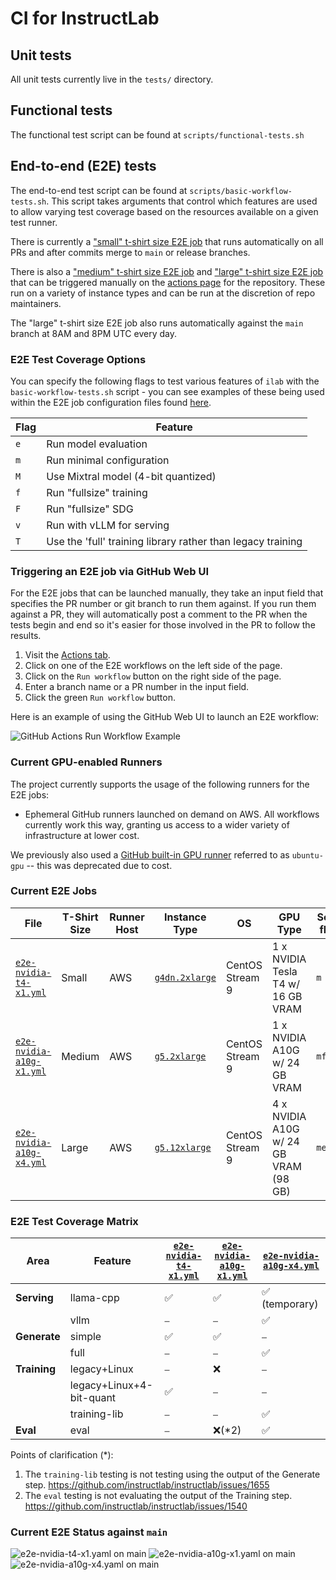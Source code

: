 # CI for InstructLab

## Unit tests

All unit tests currently live in the `tests/` directory.

## Functional tests

The functional test script can be found at `scripts/functional-tests.sh`

## End-to-end (E2E) tests

The end-to-end test script can be found at `scripts/basic-workflow-tests.sh`.
This script takes arguments that control which features are used to allow
varying test coverage based on the resources available on a given test runner.

There is currently a ["small" t-shirt size E2E job](https://github.com/instructlab/instructlab/blob/main/.github/workflows/e2e-nvidia-t4-x1.yml)
that runs automatically on all PRs and after commits merge to `main` or release
branches.

There is also a ["medium" t-shirt size E2E job](https://github.com/instructlab/instructlab/blob/main/.github/workflows/e2e-nvidia-a10g-x1.yml) and ["large" t-shirt size E2E job](https://github.com/instructlab/instructlab/blob/main/.github/workflows/e2e-nvidia-a10g-x4.yml) that can be triggered manually on the [actions
page](https://github.com/instructlab/instructlab/actions) for the repository.
These run on a variety of instance types and can be run at the discretion of
repo maintainers.

The "large" t-shirt size E2E job also runs automatically against the `main` branch at 8AM and 8PM UTC every day.

### E2E Test Coverage Options

You can specify the following flags to test various features of `ilab` with the
`basic-workflow-tests.sh` script - you can see examples of these being used within
the E2E job configuration files found
[here](https://github.com/instructlab/instructlab/blob/main/.github/workflows/).

| Flag | Feature |
| --- | --- |
| `e` | Run model evaluation |
| `m` | Run minimal configuration |
| `M` | Use Mixtral model (4-bit quantized) |
| `f` | Run "fullsize" training |
| `F` | Run "fullsize" SDG |
| `v` | Run with vLLM for serving |
| `T` | Use the 'full' training library rather than legacy training |

### Triggering an E2E job via GitHub Web UI

For the E2E jobs that can be launched manually, they take an input field that
specifies the PR number or git branch to run them against. If you run them
against a PR, they will automatically post a comment to the PR when the tests
begin and end so it's easier for those involved in the PR to follow the results.

1. Visit the [Actions tab](https://github.com/instructlab/instructlab/actions).
2. Click on one of the E2E workflows on the left side of the page.
3. Click on the `Run workflow` button on the right side of the page.
4. Enter a branch name or a PR number in the input field.
5. Click the green `Run workflow` button.

Here is an example of using the GitHub Web UI to launch an E2E workflow:

![GitHub Actions Run Workflow Example](images/github-actions-run-workflow-example.png)

### Current GPU-enabled Runners

The project currently supports the usage of the following runners for the E2E jobs:

* Ephemeral GitHub runners launched on demand on AWS. All workflows currently work this way, granting us access to a wider variety of infrastructure at lower cost.

We previously also used a  [GitHub built-in GPU runner](https://docs.github.com/en/actions/using-github-hosted-runners/about-larger-runners/about-larger-runners#specifications-for-gpu-larger-runners) referred to as `ubuntu-gpu` -- this was deprecated due to cost.

### Current E2E Jobs

| File | T-Shirt Size | Runner Host | Instance Type | OS | GPU Type | Script flags | Runs when? |
| --- | --- | --- | --- | --- | --- | --- | --- |
| [`e2e-nvidia-t4-x1.yml`](https://github.com/instructlab/instructlab/blob/main/.github/workflows/e2e-nvidia-t4-x1.yml) | Small | AWS | [`g4dn.2xlarge`](https://aws.amazon.com/ec2/instance-types/g4/) | CentOS Stream 9 | 1 x NVIDIA Tesla T4 w/ 16 GB VRAM | `m` | Pull Requests, Push to `main` or `release-*` branch |
| [`e2e-nvidia-a10g-x1.yml`](https://github.com/instructlab/instructlab/blob/main/.github/workflows/e2e-nvidia-a10g-x1.yml) | Medium | AWS |[`g5.2xlarge`](https://aws.amazon.com/ec2/instance-types/g5/) | CentOS Stream 9 | 1 x NVIDIA A10G w/ 24 GB VRAM | `mf` | Manually by Maintainers |
| [`e2e-nvidia-a10g-x4.yml`](https://github.com/instructlab/instructlab/blob/main/.github/workflows/e2e-nvidia-a10g-x4.yml) | Large | AWS |[`g5.12xlarge`](https://aws.amazon.com/ec2/instance-types/g5/) | CentOS Stream 9 | 4 x NVIDIA A10G w/ 24 GB VRAM (98 GB) | `mevFMT` | Manually by Maintainers, Automatically against `main` branch at 8AM/8PM UTC |

### E2E Test Coverage Matrix

| Area | Feature | [`e2e-nvidia-t4-x1.yml`](https://github.com/instructlab/instructlab/blob/main/.github/workflows/e2e-nvidia-t4-x1.yml) | [`e2e-nvidia-a10g-x1.yml`](https://github.com/instructlab/instructlab/blob/main/.github/workflows/e2e-nvidia-a10g-x1.yml) | [`e2e-nvidia-a10g-x4.yml`](https://github.com/instructlab/instructlab/blob/main/.github/workflows/e2e-nvidia-a10g-x4.yml) |
| --- | --- | --- | --- | --- |
| **Serving**  | llama-cpp                |✅|✅|✅ (temporary)|
|              | vllm                     |⎯|⎯|✅|
| **Generate** | simple                   |✅|✅|⎯|
|              | full                     |⎯|⎯|✅|
| **Training** | legacy+Linux             |⎯|❌|⎯|
|              | legacy+Linux+4-bit-quant |✅|⎯|⎯|
|              | training-lib             |⎯|⎯|✅|
| **Eval**     | eval                     |⎯|❌(*2)|✅|

Points of clarification (*):

1. The `training-lib` testing is not testing using the output of the Generate step. <https://github.com/instructlab/instructlab/issues/1655>
2. The `eval` testing is not evaluating the output of the Training step. <https://github.com/instructlab/instructlab/issues/1540>

### Current E2E Status against `main`

![`e2e-nvidia-t4-x1.yaml` on `main`](https://github.com/instructlab/instructlab/actions/workflows/e2e-nvidia-t4-x1.yml/badge.svg?branch=main)
![`e2e-nvidia-a10g-x1.yaml` on `main`](https://github.com/instructlab/instructlab/actions/workflows/e2e-nvidia-a10g-x1.yml/badge.svg?branch=main)
![`e2e-nvidia-a10g-x4.yaml` on `main`](https://github.com/instructlab/instructlab/actions/workflows/e2e-nvidia-a10g-x4.yml/badge.svg?branch=main)